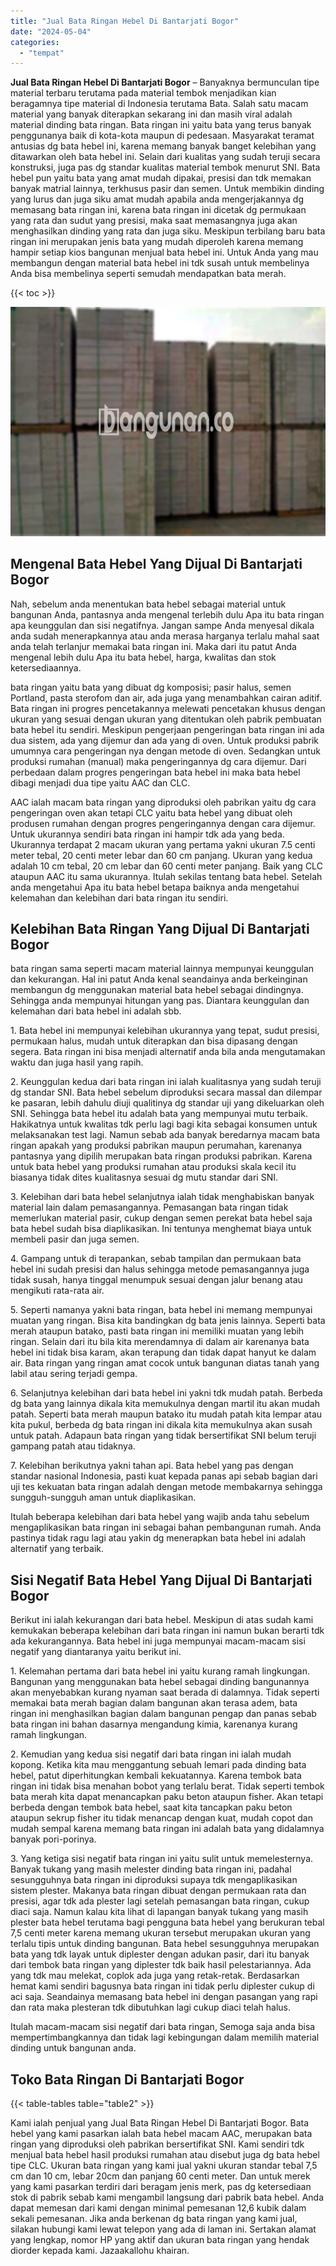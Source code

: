 ```yaml
---
title: "Jual Bata Ringan Hebel Di Bantarjati Bogor"
date: "2024-05-04"
categories: 
  - "tempat"
---
```


**Jual Bata Ringan Hebel Di Bantarjati Bogor** – Banyaknya bermunculan tipe material terbaru terutama pada material tembok menjadikan kian beragamnya tipe material di Indonesia terutama Bata. Salah satu macam material yang banyak diterapkan sekarang ini dan masih viral adalah material dinding bata ringan. Bata ringan ini yaitu bata yang terus banyak penggunanya baik di kota-kota maupun di pedesaan. Masyarakat teramat antusias dg bata hebel ini, karena memang banyak banget kelebihan yang ditawarkan oleh bata hebel ini. Selain dari kualitas yang sudah teruji secara konstruksi, juga pas dg standar kualitas material tembok menurut SNI. Bata hebel pun yaitu bata yang amat mudah dipakai, presisi dan tdk memakan banyak matrial lainnya, terkhusus pasir dan semen. Untuk membikin dinding yang lurus dan juga siku amat mudah apabila anda mengerjakannya dg memasang bata ringan ini, karena bata ringan ini dicetak dg permukaan yang rata dan sudut yang presisi, maka saat memasangnya juga akan menghasilkan dinding yang rata dan juga siku. Meskipun terbilang baru bata ringan ini merupakan jenis bata yang mudah diperoleh karena memang hampir setiap kios bangunan menjual bata hebel ini. Untuk Anda yang mau membangun dengan material bata hebel ini tdk susah untuk membelinya Anda bisa membelinya seperti semudah mendapatkan bata merah.

{{< toc >}}

![Jual Bata Ringan Hebel Di Bantarjati Bogor](/images/jual-hebel-murah-21.png)

## Mengenal Bata Hebel Yang Dijual Di Bantarjati Bogor

Nah, sebelum anda menentukan bata hebel sebagai material untuk bangunan Anda, pantasnya anda mengenal terlebih dulu Apa itu bata ringan apa keunggulan dan sisi negatifnya. Jangan sampe Anda menyesal dikala anda sudah menerapkannya atau anda merasa harganya terlalu mahal saat anda telah terlanjur memakai bata ringan ini. Maka dari itu patut Anda mengenal lebih dulu Apa itu bata hebel, harga, kwalitas dan stok ketersediaannya.

bata ringan yaitu bata yang dibuat dg komposisi; pasir halus, semen Portland, pasta sterofom dan air, ada juga yang menambahkan cairan aditif. Bata ringan ini progres pencetakannya melewati pencetakan khusus dengan ukuran yang sesuai dengan ukuran yang ditentukan oleh pabrik pembuatan bata hebel itu sendiri. Meskipun pengerjaan pengeringan bata ringan ini ada dua sistem, ada yang dijemur dan ada yang di oven. Untuk produksi pabrik umumnya cara pengeringan nya dengan metode di oven. Sedangkan untuk produksi rumahan (manual) maka pengeringannya dg cara dijemur. Dari perbedaan dalam progres pengeringan bata hebel ini maka bata hebel dibagi menjadi dua tipe yaitu AAC dan CLC.

AAC ialah macam bata ringan yang diproduksi oleh pabrikan yaitu dg cara pengeringan oven akan tetapi CLC yaitu bata hebel yang dibuat oleh produsen rumahan dengan progres pengeringannya dengan cara dijemur. Untuk ukurannya sendiri bata ringan ini hampir tdk ada yang beda. Ukurannya terdapat 2 macam ukuran yang pertama yakni ukuran 7.5 centi meter tebal, 20 centi meter lebar dan 60 cm panjang. Ukuran yang kedua adalah 10 cm tebal, 20 cm lebar dan 60 centi meter panjang. Baik yang CLC ataupun AAC itu sama ukurannya. Itulah sekilas tentang bata hebel. Setelah anda mengetahui Apa itu bata hebel betapa baiknya anda mengetahui kelemahan dan kelebihan dari bata ringan itu sendiri.

## Kelebihan Bata Ringan Yang Dijual Di Bantarjati Bogor

bata ringan sama seperti macam material lainnya mempunyai keunggulan dan kekurangan. Hal ini patut Anda kenal seandainya anda berkeinginan membangun dg menggunakan material bata hebel sebagai dindingnya. Sehingga anda mempunyai hitungan yang pas. Diantara keunggulan dan kelemahan dari bata hebel ini adalah sbb.

1\. Bata hebel ini mempunyai kelebihan ukurannya yang tepat, sudut presisi, permukaan halus, mudah untuk diterapkan dan bisa dipasang dengan segera. Bata ringan ini bisa menjadi alternatif anda bila anda mengutamakan waktu dan juga hasil yang rapih.

2\. Keunggulan kedua dari bata ringan ini ialah kualitasnya yang sudah teruji dg standar SNI. Bata hebel sebelum diproduksi secara massal dan dilempar ke pasaran, lebih dahulu diuji qualitinya dg standar uji yang dikeluarkan oleh SNI. Sehingga bata hebel itu adalah bata yang mempunyai mutu terbaik. Hakikatnya untuk kwalitas tdk perlu lagi bagi kita sebagai konsumen untuk melaksanakan test lagi. Namun sebab ada banyak beredarnya macam bata ringan apakah yang produksi pabrikan maupun perumahan, karenanya pantasnya yang dipilih merupakan bata ringan produksi pabrikan. Karena untuk bata hebel yang produksi rumahan atau produksi skala kecil itu biasanya tidak dites kualitasnya sesuai dg mutu standar dari SNI.

3\. Kelebihan dari bata hebel selanjutnya ialah tidak menghabiskan banyak material lain dalam pemasangannya. Pemasangan bata ringan tidak memerlukan material pasir, cukup dengan semen perekat bata hebel saja bata hebel sudah bisa diaplikasikan. Ini tentunya menghemat biaya untuk membeli pasir dan juga semen.

4\. Gampang untuk di terapankan, sebab tampilan dan permukaan bata hebel ini sudah presisi dan halus sehingga metode pemasangannya juga tidak susah, hanya tinggal menumpuk sesuai dengan jalur benang atau mengikuti rata-rata air.

5\. Seperti namanya yakni bata ringan, bata hebel ini memang mempunyai muatan yang ringan. Bisa kita bandingkan dg bata jenis lainnya. Seperti bata merah ataupun batako, pasti bata ringan ini memiliki muatan yang lebih ringan. Selain dari itu bila kita merendamnya di dalam air karenanya bata hebel ini tidak bisa karam, akan terapung dan tidak dapat hanyut ke dalam air. Bata ringan yang ringan amat cocok untuk bangunan diatas tanah yang labil atau sering terjadi gempa.

6\. Selanjutnya kelebihan dari bata hebel ini yakni tdk mudah patah. Berbeda dg bata yang lainnya dikala kita memukulnya dengan martil itu akan mudah patah. Seperti bata merah maupun batako itu mudah patah kita lempar atau kita pukul, berbeda dg bata ringan ini dikala kita memukulnya akan susah untuk patah. Adapaun bata ringan yang tidak bersertifikat SNI belum teruji gampang patah atau tidaknya.

7\. Kelebihan berikutnya yakni tahan api. Bata hebel yang pas dengan standar nasional Indonesia, pasti kuat kepada panas api sebab bagian dari uji tes kekuatan bata ringan adalah dengan metode membakarnya sehingga sungguh-sungguh aman untuk diaplikasikan.

Itulah beberapa kelebihan dari bata hebel yang wajib anda tahu sebelum mengaplikasikan bata ringan ini sebagai bahan pembangunan rumah. Anda pastinya tidak ragu lagi atau yakin dg menerapkan bata hebel ini adalah alternatif yang terbaik.

## Sisi Negatif Bata Hebel Yang Dijual Di Bantarjati Bogor

Berikut ini ialah kekurangan dari bata hebel. Meskipun di atas sudah kami kemukakan beberapa kelebihan dari bata ringan ini namun bukan berarti tdk ada kekurangannya. Bata hebel ini juga mempunyai macam-macam sisi negatif yang diantaranya yaitu berikut ini.

1\. Kelemahan pertama dari bata hebel ini yaitu kurang ramah lingkungan. Bangunan yang menggunakan bata hebel sebagai dinding bangunannya akan menyebabkan kurang nyaman saat berada di dalamnya. Tidak seperti memakai bata merah bagian dalam bangunan akan terasa adem, bata ringan ini menghasilkan bagian dalam bangunan pengap dan panas sebab bata ringan ini bahan dasarnya mengandung kimia, karenanya kurang ramah lingkungan.

2\. Kemudian yang kedua sisi negatif dari bata ringan ini ialah mudah kopong. Ketika kita mau menggantung sebuah lemari pada dinding bata hebel, patut diperhitungkan kembali kekuatannya. Karena tembok bata ringan ini tidak bisa menahan bobot yang terlalu berat. Tidak seperti tembok bata merah kita dapat menancapkan paku beton ataupun fisher. Akan tetapi berbeda dengan tembok bata hebel, saat kita tancapkan paku beton ataupun sekrup fisher itu tidak menancap dengan kuat, mudah copot dan mudah sempal karena memang bata ringan ini adalah bata yang didalamnya banyak pori-porinya.

3\. Yang ketiga sisi negatif bata ringan ini yaitu sulit untuk memelesternya. Banyak tukang yang masih melester dinding bata ringan ini, padahal sesungguhnya bata ringan ini diproduksi supaya tdk mengaplikasikan sistem plester. Makanya bata ringan dibuat dengan permukaan rata dan presisi, agar tdk ada plester lagi setelah pemasangan bata ringan, cukup diaci saja. Namun kalau kita lihat di lapangan banyak tukang yang masih plester bata hebel terutama bagi pengguna bata hebel yang berukuran tebal 7,5 centi meter karena memang ukuran tersebut merupakan ukuran yang terlalu tipis untuk dinding bangunan. Bata hebel sesungguhnya merupakan bata yang tdk layak untuk diplester dengan adukan pasir, dari itu banyak dari tembok bata ringan yang diplester tdk baik hasil pelestariannya. Ada yang tdk mau melekat, coplok ada juga yang retak-retak. Berdasarkan hemat kami sendiri bagusnya bata ringan ini tidak perlu diplester cukup di aci saja. Seandainya memasang bata hebel ini dengan pasangan yang rapi dan rata maka plesteran tdk dibutuhkan lagi cukup diaci telah halus.

Itulah macam-macam sisi negatif dari bata ringan, Semoga saja anda bisa mempertimbangkannya dan tidak lagi kebingungan dalam memilih material dinding untuk bangunan anda.

## Toko Bata Ringan Di Bantarjati Bogor

{{< table-tables table="table2" >}}

Kami ialah penjual yang Jual Bata Ringan Hebel Di Bantarjati Bogor. Bata hebel yang kami pasarkan ialah bata hebel macam AAC, merupakan bata ringan yang diproduksi oleh pabrikan bersertifikat SNI. Kami sendiri tdk menjual bata hebel hasil produksi rumahan atau disebut juga dg bata hebel tipe CLC. Ukuran bata ringan yang kami jual yakni ukuran standar tebal 7,5 cm dan 10 cm, lebar 20cm dan panjang 60 centi meter. Dan untuk merek yang kami pasarkan terdiri dari beragam jenis merk, pas dg ketersediaan stok di pabrik sebab kami mengambil langsung dari pabrik bata hebel. Anda dapat memesan dari kami dengan minimal pemesanan 12,6 kubik dalam sekali pemesanan. Jika anda berkenan dg bata ringan yang kami jual, silakan hubungi kami lewat telepon yang ada di laman ini. Sertakan alamat yang lengkap, nomor HP yang aktif dan ukuran bata ringan yang hendak diorder kepada kami. Jazaakallohu khairan.
